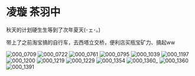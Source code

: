 # 凌璇 茶羽中

秋天的计划硬生生等到了次年夏天(･ェ･。)

带上了之前淘宝搞的自行车，去西塔立交桥，便利店买瓶宝矿力、搞起ww



![000_0709](https://user-images.githubusercontent.com/1933673/187271322-d6f98402-fdeb-4aed-8dcf-18fa3520e94e.jpg)
![000_0722](https://user-images.githubusercontent.com/1933673/187271334-611f450d-faf7-440d-a6fe-7f4e52b3417c.jpg)
![000_0761](https://user-images.githubusercontent.com/1933673/187271338-fcb50375-be12-40ef-b0bf-c0cd5662dfd7.jpg)
![000_0795](https://user-images.githubusercontent.com/1933673/187271339-2c03dabd-62a3-41a0-9bea-95f02c66ae60.jpg)
![000_1039](https://user-images.githubusercontent.com/1933673/187271341-a568bd3f-ef21-4528-835c-9701e7a0e12c.jpg)
![000_1197](https://user-images.githubusercontent.com/1933673/187271342-d61556a4-5a17-4652-9b5d-d5ee43d473b2.jpg)
![000_1200](https://user-images.githubusercontent.com/1933673/187271346-0c26cd17-5766-4356-b0a1-d12cc0903534.jpg)
![000_1219](https://user-images.githubusercontent.com/1933673/187271351-26063ee7-caa3-4c86-a2a3-f69537df1d31.jpg)
![000_1229](https://user-images.githubusercontent.com/1933673/187271352-c7e74923-94d6-4393-836d-599aa077e45e.jpg)
![000_1354](https://user-images.githubusercontent.com/1933673/187271355-34bf5079-c33b-434e-91e1-7860ea1134d0.jpg)
![000_1360_](https://user-images.githubusercontent.com/1933673/187271360-a0d8e4b4-c156-4c4d-be39-3643fb225027.jpg)
![000_1360](https://user-images.githubusercontent.com/1933673/187271366-c401b843-3f8a-41cd-a3ce-ead083513d42.jpg)
![000_1391](https://user-images.githubusercontent.com/1933673/187271368-7dfb8569-fc39-4427-b665-3bb26db8beba.jpg)
